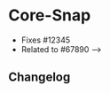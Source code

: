 # Core-Snap
* Fixes #12345
* Related to #67890
-->

## Changelog

<!--
If you're making any consumer-facing changes, list those changes here as
if you were updating a changelog, using the template below as a guide.

(CATEGORY is one of BREAKING, ADDED, CHANGED, DEPRECATED, REMOVED, or
FIXED. For security-related issues, follow the Security Advisory
process.)

Please take care to name the exact pieces of the API you've added or
changed (e.g. types, interfaces, functions, or methods).

If there are any breaking changes, make sure to offer a solution for
consumers to follow once they upgrade to the changes.

Finally, if you're only making changes to development scripts or tests,
you may replace the template below with "None".
-->
